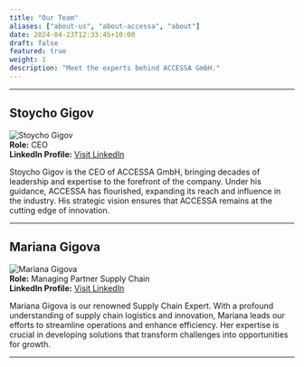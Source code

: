 ```yaml
---
title: "Our Team"
aliases: ["about-us", "about-accessa", "about"]
date: 2024-04-23T12:33:45+10:00
draft: false
featured: true
weight: 1
description: "Meet the experts behind ACCESSA GmbH."
---
```

***

## Stoycho Gigov
![Stoycho Gigov](/img/stgigov.jpg)  
**Role:** CEO  
**LinkedIn Profile:** [Visit LinkedIn](https://www.linkedin.com/in/stoycho-gigov-2a0a1610/)

Stoycho Gigov is the CEO of ACCESSA GmbH, bringing decades of leadership and expertise to the forefront of the company. Under his guidance, ACCESSA has flourished, expanding its reach and influence in the industry. His strategic vision ensures that ACCESSA remains at the cutting edge of innovation.

---

## Mariana Gigova
![Mariana Gigova](/img/mgigova.jpg)  
**Role:** Managing Partner Supply Chain  
**LinkedIn Profile:** [Visit LinkedIn](https://www.linkedin.com/in/mariana-gigova-32196364/)

Mariana Gigova is our renowned Supply Chain Expert. With a profound understanding of supply chain logistics and innovation, Mariana leads our efforts to streamline operations and enhance efficiency. Her expertise is crucial in developing solutions that transform challenges into opportunities for growth.

---
